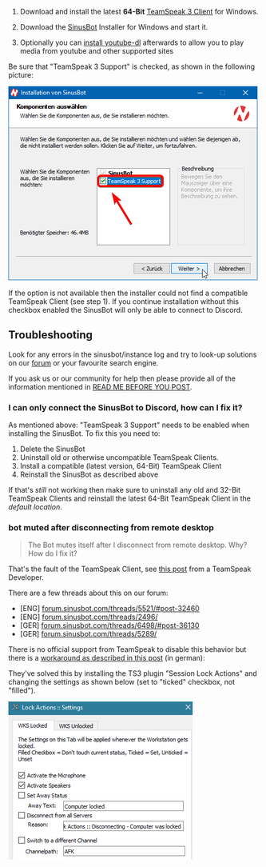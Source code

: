 1. Download and install the latest **64-Bit** [TeamSpeak 3 Client](https://teamspeak.com/en/downloads/) for Windows.

2. Download the [SinusBot](https://www.sinusbot.com/#download) Installer for Windows and start it.

3. Optionally you can [install youtube-dl](https://sinusbot.github.io/docs/youtube-dl/) afterwards to allow you to play media from youtube and other supported sites

Be sure that "TeamSpeak 3 Support" is checked, as shown in the following picture:

![Windows Installer Screenshot](windows_installer.png)

If the option is not available then the installer could not find a compatible TeamSpeak Client (see step 1).
If you continue installation without this checkbox enabled the SinusBot will only be able to connect to Discord.

## Troubleshooting

Look for any errors in the sinusbot/instance log and try to look-up solutions on our [forum](https://forum.sinusbot.com/) or your favourite search engine.

If you ask us or our community for help then please provide all of the information mentioned in [READ ME BEFORE YOU POST](https://forum.sinusbot.com/threads/read-me-before-you-post.115/).

### I can only connect the SinusBot to Discord, how can I fix it?

As mentioned above: "TeamSpeak 3 Support" needs to be enabled when installing the SinusBot. To fix this you need to:

1. Delete the SinusBot
2. Uninstall old or otherwise uncompatible TeamSpeak Clients.
3. Install a compatible (latest version, 64-Bit) TeamSpeak Client
4. Reinstall the SinusBot as described above

If that's *still* not working then make sure to uninstall any old and 32-Bit TeamSpeak Clients and reinstall the latest 64-Bit TeamSpeak Client in the *default location*.

### bot muted after disconnecting from remote desktop

> The Bot mutes itself after I disconnect from remote desktop. Why? How do I fix it?

That's the fault of the TeamSpeak Client, see [this post](https://forum.teamspeak.com/threads/72927-Not-possible-Microphone-Mutes-on-Computer-Lock) from a TeamSpeak Developer.

There are a few threads about this on our forum:

- \[ENG] [forum.sinusbot.com/threads/5521/#post-32460](https://forum.sinusbot.com/threads/disconnecting-rdp-bot-mutes-it-self.5521/#post-32460)
- \[ENG] [forum.sinusbot.com/threads/2496/](https://forum.sinusbot.com/threads/sinusbot-mutes-itself-on-a-headless-pc-when-not-connected-to-teamviewer.2496/)
- \[GER] [forum.sinusbot.com/threads/6498/#post-36130](https://forum.sinusbot.com/threads/sinusbot-muted-sich-windows-server.6498/#post-36130)
- \[GER] [forum.sinusbot.com/threads/5289/](https://forum.sinusbot.com/threads/sinusbot-mutet-sich.5289/)

There is no official support from TeamSpeak to disable this behavior but there is a [workaround as described in this post](https://forum.sinusbot.com/threads/sinusbot-mutet-sich.5289/page-2#post-33696) (in german):

They've solved this by installing the TS3 plugin "Session Lock Actions" and changing the settings as shown below (set to "ticked" checkbox, not "filled").

![Session Lock Actions Settings: Activate the Microphone, Activate the Speakers](windows_session_lock_actions_settings.png)
